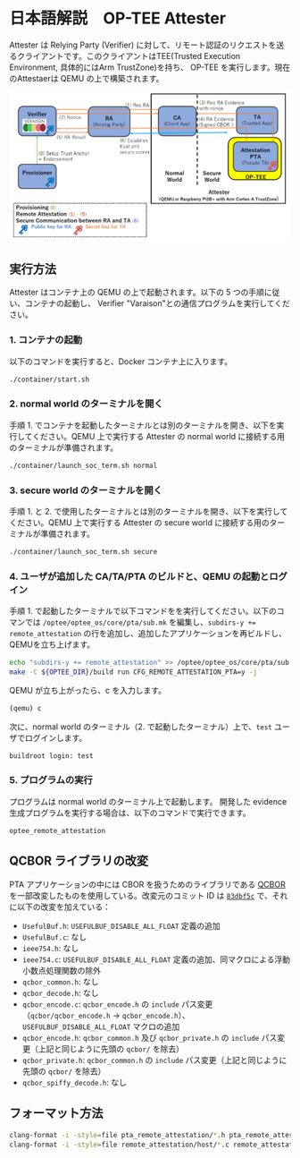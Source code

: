 
<!--
-------------------------------------------------------------------------------------------------------------------
-->
# 日本語解説　OP-TEE Attester

Attester は Relying Party (Verifier) に対して、リモート認証のリクエストを送るクライアントです。このクライアントはTEE(Trusted Execution Environment, 具体的にはArm TrustZone)を持ち、 OP-TEE を実行します。現在のAttestaerは QEMU の上で構築されます。

![](../OPTEE-RA.png)

## 実行方法

Attester はコンテナ上の QEMU の上で起動されます。以下の 5 つの手順に従い、コンテナの起動し、 Verifier "Varaison"との通信プログラムを実行してください。

### 1. コンテナの起動

以下のコマンドを実行すると、Docker コンテナ上に入ります。
```sh
./container/start.sh
```

### 2. normal world のターミナルを開く

手順 1. でコンテナを起動したターミナルとは別のターミナルを開き、以下を実行してください。QEMU 上で実行する Attester の normal world に接続する用のターミナルが準備されます。
```sh
./container/launch_soc_term.sh normal
```

### 3. secure world のターミナルを開く

手順 1. と 2. で使用したターミナルとは別のターミナルを開き、以下を実行してください。QEMU 上で実行する Attester の secure world に接続する用のターミナルが準備されます。
```sh
./container/launch_soc_term.sh secure
```

### 4. ユーザが追加した CA/TA/PTA のビルドと、QEMU の起動とログイン

手順 1. で起動したターミナルで以下コマンドをを実行してください。以下のコマンでは `/optee/optee_os/core/pta/sub.mk` を編集し、`subdirs-y += remote_attestation` の行を追加し、追加したアプリケーションを再ビルドし、QEMUを立ち上げます。
```sh
echo "subdirs-y += remote_attestation" >> /optee/optee_os/core/pta/sub.mk
make -C ${OPTEE_DIR}/build run CFG_REMOTE_ATTESTATION_PTA=y -j
```

QEMU が立ち上がったら、c を入力します。
```sh
(qemu) c
```

次に、normal world のターミナル（2. で起動したターミナル）上で、`test` ユーザでログインします。
```sh
buildroot login: test
```

### 5. プログラムの実行

プログラムは normal world のターミナル上で起動します。
開発した evidence 生成プログラムを実行する場合は、以下のコマンドで実行できます。
```sh
optee_remote_attestation
```

## QCBOR ライブラリの改変

PTA アプリケーションの中には CBOR を扱うためのライブラリである [QCBOR](https://github.com/laurencelundblade/QCBOR) を一部改変したものを使用している。改変元のコミット ID は [`83dbf5c`](https://github.com/laurencelundblade/QCBOR/tree/8320e8db0433f80da5bc5ad7aa8b3a0754d77764) で、それに以下の改変を加えている：

* `UsefulBuf.h`: `USEFULBUF_DISABLE_ALL_FLOAT` 定義の追加
* `UsefulBuf.c`: なし
* `ieee754.h`: なし
* `ieee754.c`: `USEFULBUF_DISABLE_ALL_FLOAT` 定義の追加、同マクロによる浮動小数点処理関数の除外
* `qcbor_common.h`: なし
* `qcbor_decode.h`: なし
* `qcbor_encode.c`: `qcbor_encode.h` の `include` パス変更（`qcbor/qcbor_encode.h` -> `qcbor_encode.h`）、`USEFULBUF_DISABLE_ALL_FLOAT` マクロの追加
* `qcbor_encode.h`: `qcbor_common.h` 及び `qcbor_private.h` の `include` パス変更（上記と同じように先頭の `qcbor/` を除去）
* `qcbor_private.h`: `qcbor_common.h` の `include` パス変更（上記と同じように先頭の `qcbor/` を除去）
* `qcbor_spiffy_decode.h`: なし

## フォーマット方法

```sh
clang-format -i -style=file pta_remote_attestation/*.h pta_remote_attestation/remote_attestation/*.c pta_remote_attestation/remote_attestation/*.h
clang-format -i -style=file remote_attestation/host/*.c remote_attestation/host/*.h remote_attestation/ta/*.c remote_attestation/ta/*.h remote_attestation/ta/include/*.h
```
